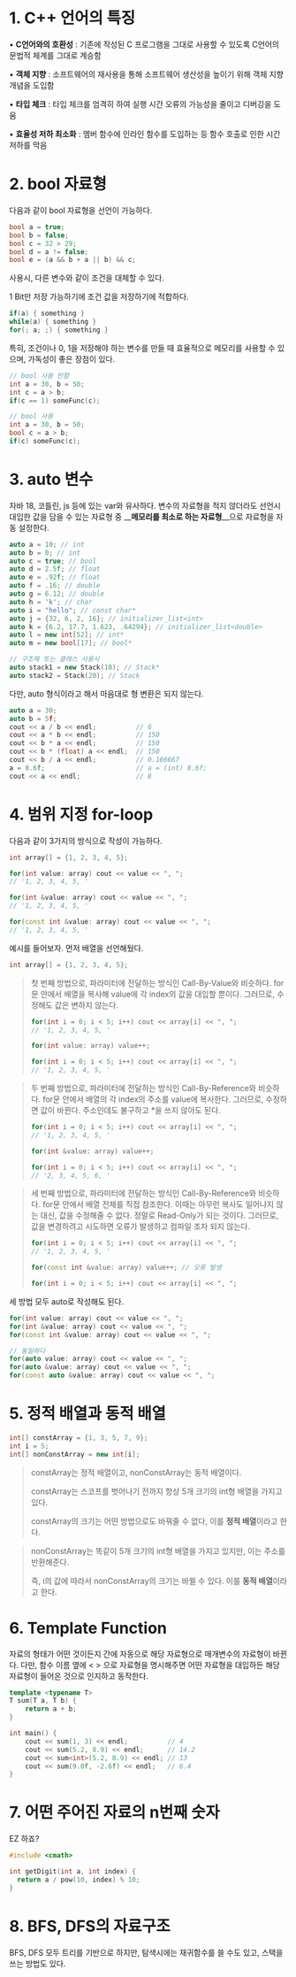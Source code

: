 # **1. C++ 언어의 특징**

• **C언어와의 호환성** : 기존에 작성된 C 프로그램을 그대로 사용할 수 있도록 C언어의 문법적 체계를 그대로 계승함

• **객체 지향** : 소프트웨어의 재사용을 통해 소프트웨어 생산성을 높이기 위해 객체 지향 개념을 도입함

• **타입 체크** : 타입 체크를 엄격히 하여 실행 시간 오류의 가능성을 줄이고 디버깅을 도움

• **효율성 저하 최소화** : 멤버 함수에 인라인 함수를 도입하는 등 함수 호출로 인한 시간 저하를 막음

# **2. bool 자료형**
다음과 같이 bool 자료형을 선언이 가능하다.
```cpp
bool a = true;
bool b = false;
bool c = 32 > 29;
bool d = a != false;
bool e = (a && b + a || b) && c;
```

사용시, 다른 변수와 같이 조건을 대체할 수 있다.

1 Bit만 저장 가능하기에 조건 값을 저장하기에 적합하다.
```cpp
if(a) { something }
while(a) { something }
for(; a; ;) { something }
```

특히, 조건이나 0, 1을 저장해야 하는 변수를 만들 때 효율적으로 메모리를 사용할 수 있으며, 가독성이 좋은 장점이 있다.
```cpp
// bool 사용 안함
int a = 30, b = 50;
int c = a > b;
if(c == 1) someFunc(c);

// bool 사용
int a = 30, b = 50;
bool c = a > b;
if(c) someFunc(c);
```

# **3. auto 변수**
자바 18, 코틀린, js 등에 있는 var와 유사하다. 변수의 자료형을 적지 않더라도 선언시 대입한 값을 담을 수 있는 자료형 중 __**메모리를 최소로 하는 자료형**__으로 자료형을 자동 설정한다.
```cpp
auto a = 10; // int
auto b = 0; // int
auto c = true; // bool
auto d = 2.5f; // float
auto e = .92f; // float
auto f = .16; // double
auto g = 6.12; // double
auto h = 'k'; // char
auto i = "hello"; // const char*
auto j = {32, 6, 2, 16}; // initializer_list<int>
auto k = {6.2, 17.7, 1.623, .64294}; // initializer_list<double>
auto l = new int[52]; // int*
auto m = new bool[17]; // bool*

// 구조체 또는 클래스 사용시
auto stack1 = new Stack(10); // Stack*
auto stack2 = Stack(20); // Stack
```

다만, auto 형식이라고 해서 마음대로 형 변환은 되지 않는다.
```cpp
auto a = 30;
auto b = 5f;
cout << a / b << endl;          // 6
cout << a * b << endl;          // 150
cout << b * a << endl;          // 150
cout << b * (float) a << endl;  // 150
cout << b / a << endl;          // 0.166667
a = 8.6f;                       // a = (int) 8.6f;
cout << a << endl;              // 8
```

# **4. 범위 지정 for-loop**
다음과 같이 3가지의 방식으로 작성이 가능하다.
```cpp
int array[] = {1, 2, 3, 4, 5};

for(int value: array) cout << value << ", ";
// '1, 2, 3, 4, 5, '

for(int &value: array) cout << value << ", ";
// '1, 2, 3, 4, 5, '

for(const int &value: array) cout << value << ", ";
// '1, 2, 3, 4, 5, '
```

예시를 들어보자. 먼저 배열을 선언해뒀다.
```cpp
int array[] = {1, 2, 3, 4, 5};
```

> 첫 번째 방법으로, 파라미터에 전달하는 방식인 Call-By-Value와 비슷하다.
> for문 안에서 배열을 복사해 value에 각 index의 값을 대입할 뿐이다.
> 그러므로, 수정해도 값은 변하지 않는다.
> ```cpp
> for(int i = 0; i < 5; i++) cout << array[i] << ", ";
> // '1, 2, 3, 4, 5, '
> 
> for(int value: array) value++;
> 
> for(int i = 0; i < 5; i++) cout << array[i] << ", ";
> // '1, 2, 3, 4, 5, '
> ```

> 두 번째 방법으로, 파라미터에 전달하는 방식인 Call-By-Reference와 비슷하다.
> for문 안에서 배열의 각 index의 주소를 value에 복사한다.
> 그러므로, 수정하면 값이 바뀐다. 주소인데도 불구하고 *을 쓰지 않아도 된다.
> ```cpp
> for(int i = 0; i < 5; i++) cout << array[i] << ", ";
> // '1, 2, 3, 4, 5, '
> 
> for(int &value: array) value++;
> 
> for(int i = 0; i < 5; i++) cout << array[i] << ", ";
> // '2, 3, 4, 5, 6, '
> ```

> 세 번째 방법으로, 파라미터에 전달하는 방식인 Call-By-Reference와 비슷하다.
> for문 안에서 배열 전체를 직접 참조한다.
> 이때는 아무런 복사도 일어나지 않는 대신, 값을 수정해줄 수 없다. 정말로 Read-Only가 되는 것이다.
> 그러므로, 값을 변경하려고 시도하면 오류가 발생하고 컴파일 조차 되지 않는다.
> ```cpp
> for(int i = 0; i < 5; i++) cout << array[i] << ", ";
> // '1, 2, 3, 4, 5, '
> 
> for(const int &value: array) value++; // 오류 발생
> 
> for(int i = 0; i < 5; i++) cout << array[i] << ", ";
> ```

세 방법 모두 auto로 작성해도 된다.
```cpp
for(int value: array) cout << value << ", ";
for(int &value: array) cout << value << ", ";
for(const int &value: array) cout << value << ", ";

// 동일하다
for(auto value: array) cout << value << ", ";
for(auto &value: array) cout << value << ", ";
for(const auto &value: array) cout << value << ", ";
```

# **5. 정적 배열과 동적 배열**
```cpp
int[] constArray = {1, 3, 5, 7, 9};
int i = 5;
int[] nonConstArray = new int[i];
```
> constArray는 정적 배열이고, nonConstArray는 동적 배열이다.
> 
> constArray는 스코프를 벗어나기 전까지 항상 5개 크기의 int형 배열을 가지고 있다.
> 
> constArray의 크기는 어떤 방법으로도 바꿔줄 수 없다, 이를 **정적 배열**이라고 한다.

> nonConstArray는 똑같이 5개 크기의 int형 배열을 가지고 있지만, 이는 주소를 반환해준다.
> 
> 즉, i의 값에 따라서 nonConstArray의 크기는 바뀔 수 있다. 이를 **동적 배열**이라고 한다.

# **6. Template Function**
자료의 형태가 어떤 것이든지 간에 자동으로 해당 자료형으로 매개변수의 자료형이 바뀐다.
다만, 함수 이름 옆에 < > 으로 자료형을 명시해주면 어떤 자료형을 대입하든 해당 자료형이 들어온 것으로 인지하고 동작한다.
```cpp
template <typename T>
T sum(T a, T b) {
    return a + b;
}

int main() {
    cout << sum(1, 3) << endl;          // 4
    cout << sum(5.2, 8.9) << endl;      // 14.2
    cout << sum<int>(5.2, 8.9) << endl; // 13
    cout << sum(9.0f, -2.6f) << endl;   // 6.4
}
```

# **7. 어떤 주어진 자료의 n번째 숫자**
EZ 하죠?
```cpp
#include <cmath>

int getDigit(int a, int index) {
  return a / pow(10, index) % 10;
}
```

# **8. BFS, DFS의 자료구조**
BFS, DFS 모두 트리를 기반으로 하지만, 탐색시에는 재귀함수를 쓸 수도 있고, 스택을 쓰는 방법도 있다.
